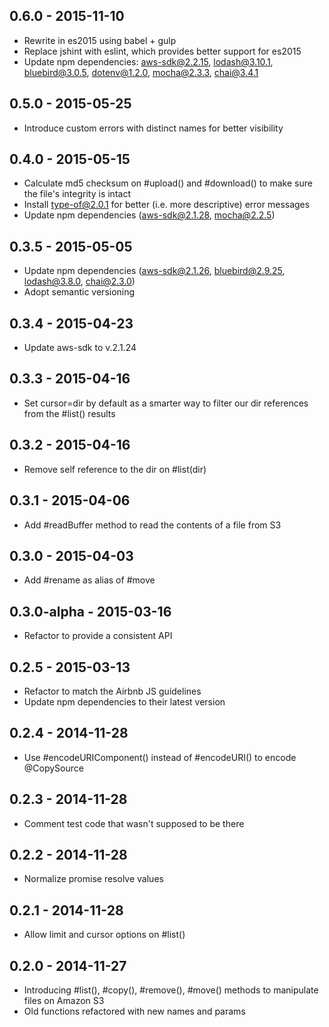 ## 0.6.0 - 2015-11-10

* Rewrite in es2015 using babel + gulp
* Replace jshint with eslint, which provides better support for es2015
* Update npm dependencies: aws-sdk@2.2.15, lodash@3.10.1, bluebird@3.0.5, dotenv@1.2.0, mocha@2.3.3, chai@3.4.1

## 0.5.0 - 2015-05-25

* Introduce custom errors with distinct names for better visibility

## 0.4.0 - 2015-05-15

* Calculate md5 checksum on #upload() and #download() to make sure the file's integrity is intact
* Install type-of@2.0.1 for better (i.e. more descriptive) error messages
* Update npm dependencies (aws-sdk@2.1.28, mocha@2.2.5)

## 0.3.5 - 2015-05-05

* Update npm dependencies (aws-sdk@2.1.26, bluebird@2.9.25, lodash@3.8.0, chai@2.3.0)
* Adopt semantic versioning

## 0.3.4 - 2015-04-23

* Update aws-sdk to v.2.1.24

## 0.3.3 - 2015-04-16

* Set cursor=dir by default as a smarter way to filter our dir references from the #list() results

## 0.3.2 - 2015-04-16

* Remove self reference to the dir on #list(dir)

## 0.3.1 - 2015-04-06

* Add #readBuffer method to read the contents of a file from S3

## 0.3.0 - 2015-04-03

* Add #rename as alias of #move

## 0.3.0-alpha - 2015-03-16

* Refactor to provide a consistent API

## 0.2.5 - 2015-03-13

* Refactor to match the Airbnb JS guidelines
* Update npm dependencies to their latest version

## 0.2.4 - 2014-11-28

* Use #encodeURIComponent() instead of #encodeURI() to encode @CopySource

## 0.2.3 - 2014-11-28

* Comment test code that wasn't supposed to be there

## 0.2.2 - 2014-11-28

* Normalize promise resolve values

## 0.2.1 - 2014-11-28

* Allow limit and cursor options on #list()

## 0.2.0 - 2014-11-27

* Introducing #list(), #copy(), #remove(), #move() methods to manipulate files on Amazon S3
* Old functions refactored with new names and params
